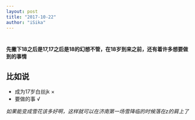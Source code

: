 ```yaml
---
layout: post
title: "2017-10-22"
author: "iSika"
---
```

#  
**先撇下18之后是17,17之后是18的幻想不管，在18岁到来之前，还有着许多想要做到的事情**  
## 比如说  
* 成为17岁白丝jk  ×
* 要做的事  √    


*如果能变成雪花该多好啊，这样就可以在济南第一场雪降临的时候落在z的肩上了*  
